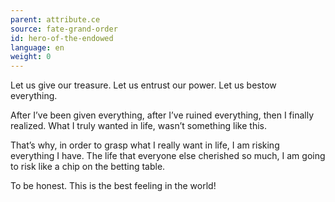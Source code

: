 ```yaml
---
parent: attribute.ce
source: fate-grand-order
id: hero-of-the-endowed
language: en
weight: 0
---
```


Let us give our treasure.
Let us entrust our power.
Let us bestow everything.

After I’ve been given everything, after I’ve ruined everything, then I finally realized.
What I truly wanted in life, wasn’t something like this.

That’s why, in order to grasp what I really want in life, I am risking everything I have.
The life that everyone else cherished so much, I am going to risk like a chip on the betting table.

To be honest.
This is the best feeling in the world!
